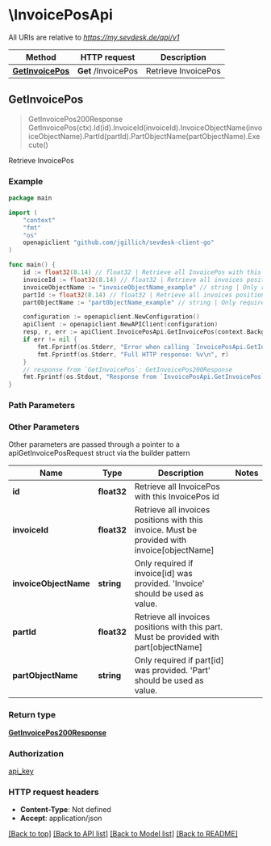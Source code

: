 # \InvoicePosApi

All URIs are relative to *https://my.sevdesk.de/api/v1*

Method | HTTP request | Description
------------- | ------------- | -------------
[**GetInvoicePos**](InvoicePosApi.md#GetInvoicePos) | **Get** /InvoicePos | Retrieve InvoicePos



## GetInvoicePos

> GetInvoicePos200Response GetInvoicePos(ctx).Id(id).InvoiceId(invoiceId).InvoiceObjectName(invoiceObjectName).PartId(partId).PartObjectName(partObjectName).Execute()

Retrieve InvoicePos



### Example

```go
package main

import (
    "context"
    "fmt"
    "os"
    openapiclient "github.com/jgillich/sevdesk-client-go"
)

func main() {
    id := float32(8.14) // float32 | Retrieve all InvoicePos with this InvoicePos id (optional)
    invoiceId := float32(8.14) // float32 | Retrieve all invoices positions with this invoice. Must be provided with invoice[objectName] (optional)
    invoiceObjectName := "invoiceObjectName_example" // string | Only required if invoice[id] was provided. 'Invoice' should be used as value. (optional)
    partId := float32(8.14) // float32 | Retrieve all invoices positions with this part. Must be provided with part[objectName] (optional)
    partObjectName := "partObjectName_example" // string | Only required if part[id] was provided. 'Part' should be used as value. (optional)

    configuration := openapiclient.NewConfiguration()
    apiClient := openapiclient.NewAPIClient(configuration)
    resp, r, err := apiClient.InvoicePosApi.GetInvoicePos(context.Background()).Id(id).InvoiceId(invoiceId).InvoiceObjectName(invoiceObjectName).PartId(partId).PartObjectName(partObjectName).Execute()
    if err != nil {
        fmt.Fprintf(os.Stderr, "Error when calling `InvoicePosApi.GetInvoicePos``: %v\n", err)
        fmt.Fprintf(os.Stderr, "Full HTTP response: %v\n", r)
    }
    // response from `GetInvoicePos`: GetInvoicePos200Response
    fmt.Fprintf(os.Stdout, "Response from `InvoicePosApi.GetInvoicePos`: %v\n", resp)
}
```

### Path Parameters



### Other Parameters

Other parameters are passed through a pointer to a apiGetInvoicePosRequest struct via the builder pattern


Name | Type | Description  | Notes
------------- | ------------- | ------------- | -------------
 **id** | **float32** | Retrieve all InvoicePos with this InvoicePos id | 
 **invoiceId** | **float32** | Retrieve all invoices positions with this invoice. Must be provided with invoice[objectName] | 
 **invoiceObjectName** | **string** | Only required if invoice[id] was provided. &#39;Invoice&#39; should be used as value. | 
 **partId** | **float32** | Retrieve all invoices positions with this part. Must be provided with part[objectName] | 
 **partObjectName** | **string** | Only required if part[id] was provided. &#39;Part&#39; should be used as value. | 

### Return type

[**GetInvoicePos200Response**](GetInvoicePos200Response.md)

### Authorization

[api_key](../README.md#api_key)

### HTTP request headers

- **Content-Type**: Not defined
- **Accept**: application/json

[[Back to top]](#) [[Back to API list]](../README.md#documentation-for-api-endpoints)
[[Back to Model list]](../README.md#documentation-for-models)
[[Back to README]](../README.md)

